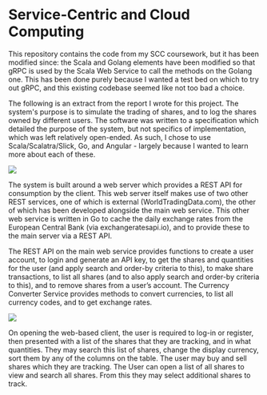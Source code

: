 # Service-Centric and Cloud Computing

This repository contains the code from my SCC coursework, but it has been modified since: the Scala and Golang elements have been modified so that gRPC is used by 
the Scala Web Service to call the methods on the Golang one. This has been done purely because I wanted a test bed on which to try out gRPC,
and this existing codebase seemed like not too bad a choice.

The following is an extract from the report I wrote for this project. The system's purpose is to simulate the trading of shares,
and to log the shares owned by different users. The software was written to a specification which detailed the purpose of the system,
but not specifics of implementation, which was left relatively open-ended. As such, I chose to use Scala/Scalatra/Slick,
Go, and Angular - largely because I wanted to learn more about each of these.

![](https://www.danrh.co.uk/images/uni/scc_uml.png)

The system is built around a web server which provides a REST API for consumption by the
client. This web server itself makes use of two other REST services, one of which is external
(WorldTradingData.com), the other of which has been developed alongside the main web
service. This other web service is written in Go to cache the daily exchange rates from the
European Central Bank (via exchangeratesapi.io), and to provide these to the main server via
a REST API.

The REST API on the main web service provides functions to create a user account, to login
and generate an API key, to get the shares and quantities for the user (and apply search and
order-by criteria to this), to make share transactions, to list all shares (and to also apply
search and order-by criteria to this), and to remove shares from a user’s account.
The Currency Converter Service provides methods to convert currencies, to list all currency
codes, and to get exchange rates.

![](https://www.danrh.co.uk/images/uni/scc_scr1.png)

On opening the web-based client, the user is required to log-in or register, then presented with
a list of the shares that they are tracking, and in what quantities. They may search this list of
shares, change the display currency, sort them by any of the columns on the table. The user
may buy and sell shares which they are tracking. The User can open a list of all shares to view
and search all shares. From this they may select additional shares to track. 





